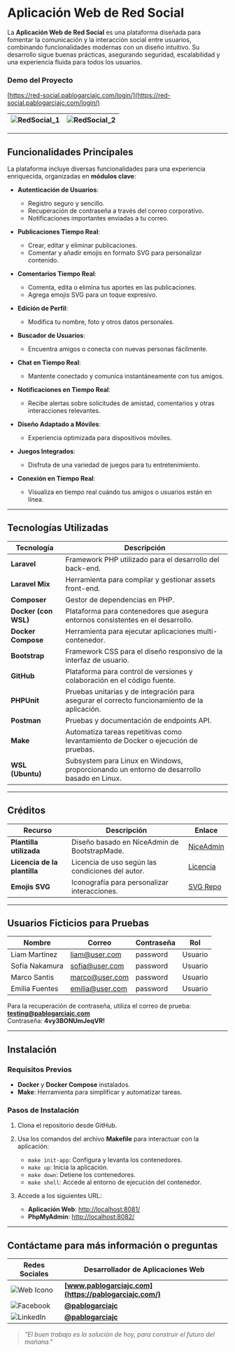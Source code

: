 # Aplicación Web de Red Social  

La **Aplicación Web de Red Social** es una plataforma diseñada para fomentar la comunicación y la interacción social entre usuarios, combinando funcionalidades modernas con un diseño intuitivo. Su desarrollo sigue buenas prácticas, asegurando seguridad, escalabilidad y una experiencia fluida para todos los usuarios.

### Demo del Proyecto  
[https://red-social.pablogarciajc.com/login/](https://red-social.pablogarciajc.com/login/)

| ![RedSocial_1](https://pablogarciajc.com/wp-content/uploads/2025/01/red_social_1_webp.webp) | ![RedSocial_2](https://pablogarciajc.com/wp-content/uploads/2025/01/red_social_2_webp.webp) |
|-----------|-----------|

---

## Funcionalidades Principales  

La plataforma incluye diversas funcionalidades para una experiencia enriquecida, organizadas en **módulos clave**:  

- **Autenticación de Usuarios**:  
  - Registro seguro y sencillo.  
  - Recuperación de contraseña a través del correo corporativo.  
  - Notificaciones importantes enviadas a tu correo.  

- **Publicaciones Tiempo Real**:  
  - Crear, editar y eliminar publicaciones.  
  - Comentar y añadir emojis en formato SVG para personalizar contenido.  

- **Comentarios Tiempo Real**:  
  - Comenta, edita o elimina tus aportes en las publicaciones.  
  - Agrega emojis SVG para un toque expresivo.  

- **Edición de Perfil**:  
  - Modifica tu nombre, foto y otros datos personales.  

- **Buscador de Usuarios**:  
  - Encuentra amigos o conecta con nuevas personas fácilmente.  

- **Chat en Tiempo Real**:  
  - Mantente conectado y comunica instantáneamente con tus amigos.  

- **Notificaciones en Tiempo Real**:  
  - Recibe alertas sobre solicitudes de amistad, comentarios y otras interacciones relevantes.  

- **Diseño Adaptado a Móviles**:  
  - Experiencia optimizada para dispositivos móviles.  

- **Juegos Integrados**:  
  - Disfruta de una variedad de juegos para tu entretenimiento.

- **Conexión en Tiempo Real**:  
  - Visualiza en tiempo real cuándo tus amigos o usuarios están en línea. 

---

## Tecnologías Utilizadas  

| **Tecnología**           | **Descripción**                                                                                                              |
|--------------------------|------------------------------------------------------------------------------------------------------------------------------|
| **Laravel**              | Framework PHP utilizado para el desarrollo del back-end.                                                                    |
| **Laravel Mix**          | Herramienta para compilar y gestionar assets front-end.                                                                     |
| **Composer**             | Gestor de dependencias en PHP.                                                                                              |
| **Docker (con WSL)**     | Plataforma para contenedores que asegura entornos consistentes en el desarrollo.                                             |
| **Docker Compose**       | Herramienta para ejecutar aplicaciones multi-contenedor.                                                                    |
| **Bootstrap**            | Framework CSS para el diseño responsivo de la interfaz de usuario.                                                          |
| **GitHub**               | Plataforma para control de versiones y colaboración en el código fuente.                                                    |
| **PHPUnit**              | Pruebas unitarias y de integración para asegurar el correcto funcionamiento de la aplicación.                                |
| **Postman**              | Pruebas y documentación de endpoints API.                                                                                   |
| **Make**                 | Automatiza tareas repetitivas como levantamiento de Docker o ejecución de pruebas.                                           |
| **WSL (Ubuntu)**         | Subsystem para Linux en Windows, proporcionando un entorno de desarrollo basado en Linux.                                    |

---

## Créditos  

| **Recurso**                     | **Descripción**                                  | **Enlace**                                                                                   |
|---------------------------------|--------------------------------------------------|---------------------------------------------------------------------------------------------|
| **Plantilla utilizada**         | Diseño basado en NiceAdmin de BootstrapMade.     | [NiceAdmin](https://bootstrapmade.com/nice-admin-bootstrap-admin-html-template/)            |
| **Licencia de la plantilla**    | Licencia de uso según las condiciones del autor. | [Licencia](https://bootstrapmade.com/license/)                                              |
| **Emojis SVG**                  | Iconografía para personalizar interacciones.     | [SVG Repo](https://www.svgrepo.com/)                                                        |

---

## Usuarios Ficticios para Pruebas  

| **Nombre**              | **Correo**                | **Contraseña** | **Rol**         |
|-------------------------|---------------------------|----------------|-----------------|
| Liam Martínez           | liam@user.com            | password       | Usuario         |
| Sofía Nakamura          | sofia@user.com           | password       | Usuario         |
| Marco Santis            | marco@user.com           | password       | Usuario         |
| Emilia Fuentes          | emilia@user.com          | password       | Usuario         |

Para la recuperación de contraseña, utiliza el correo de prueba: **testing@pablogarciajc.com**  
Contraseña: **4vy3BONUmJeqVR!**

---

## Instalación  

### Requisitos Previos  

- **Docker** y **Docker Compose** instalados.  
- **Make**: Herramienta para simplificar y automatizar tareas.  

### Pasos de Instalación  

1. Clona el repositorio desde GitHub.  
2. Usa los comandos del archivo **Makefile** para interactuar con la aplicación:  
   - `make init-app`: Configura y levanta los contenedores.  
   - `make up`: Inicia la aplicación.  
   - `make down`: Detiene los contenedores.  
   - `make shell`: Accede al entorno de ejecución del contenedor.  

3. Accede a los siguientes URL:
   - **Aplicación Web**: [http://localhost:8081/](http://localhost:8081/)
   - **PhpMyAdmin**: [http://localhost:8082/](http://localhost:8082/)

---

## Contáctame para más información o preguntas

| Redes Sociales  | Desarrollador de Aplicaciones Web |
| ------------- | ------------- |
| ![Web Icono](https://pablogarciajc.com/wp-content/uploads/2024/04/web.png) | **[www.pablogarciajc.com](https://pablogarciajc.com/)** |
| ![Facebook](https://pablogarciajc.com/wp-content/uploads/2024/04/facebook.png) | **[@pablogarciajc](https://www.facebook.com/PabloGarciaJC)** |
| ![LinkedIn](https://pablogarciajc.com/wp-content/uploads/2024/04/linkedin.png) | **[@pablogarciajc](https://www.linkedin.com/in/pablogarciajc/)** |

> _"El buen trabajo es la solución de hoy, para construir el futuro del mañana."_
